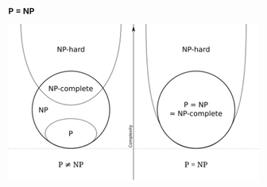 ### P = NP
![P = NP](https://github.com/pvsnpkr/pvsnpkr.github.io/blob/main/P_np_np-complete_np-hard.svg.png)
